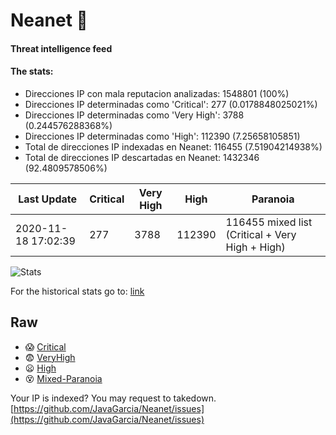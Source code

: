 # Neanet :hocho:
#### Threat intelligence feed
#### The stats:

- Direcciones IP con mala reputacion analizadas: 1548801 (100%)
- Direcciones IP determinadas como 'Critical':  277 (0.0178848025021%)
- Direcciones IP determinadas como 'Very High':  3788 (0.244576288368%)
- Direcciones IP determinadas como 'High':  112390 (7.25658105851)
- Total de direcciones IP indexadas en Neanet:  116455 (7.51904214938%)
- Total de direcciones IP descartadas en Neanet:  1432346 (92.4809578506%)

| Last Update | Critical | Very High | High | Paranoia |
| --- | --- | --- | --- | --- |
| 2020-11-18 17:02:39 | 277 | 3788 | 112390 | 116455 mixed list (Critical + Very High + High)|

![Stats](https://docs.google.com/spreadsheets/d/e/2PACX-1vSnaNMIXVabIpDJjufMlzH7poXnshF3mgd8Is1g9ytUEzVsP5my4Trn8f-xkoLLQ38xpL3HtmUexLo6/pubchart?oid=501124687&format=image)

For the historical stats go to: [link](/stats.csv)
## Raw
- :scream: [Critical](https://raw.githubusercontent.com/JavaGarcia/Neanet/master/blacklists/neanet_critical.txt)
- :fearful: [VeryHigh](https://raw.githubusercontent.com/JavaGarcia/Neanet/master/blacklists/neanet_veryHigh.txtt)
- :frowning: [High](https://raw.githubusercontent.com/JavaGarcia/Neanet/master/blacklists/neanet_high.txt)
- :dizzy_face: [Mixed-Paranoia](https://raw.githubusercontent.com/JavaGarcia/Neanet/master/blacklists/neanet_all.txt)


Your IP is indexed? You may request to takedown. [https://github.com/JavaGarcia/Neanet/issues](https://github.com/JavaGarcia/Neanet/issues)



























































































































































































































































































































































































































































































































































































































































































































































































































































































































































































































































































































































































































































































































































































































































































































































































































































































































































































































































































































































































































































































































































































































































































































